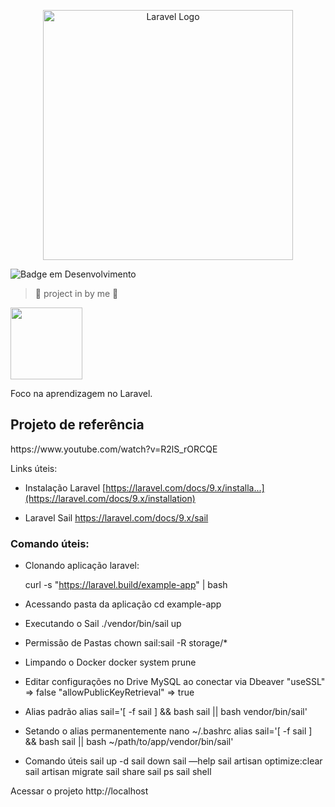 <p align="center"><a href="https://laravel.com" target="_blank"><img src="https://raw.githubusercontent.com/laravel/art/master/logo-lockup/5%20SVG/2%20CMYK/1%20Full%20Color/laravel-logolockup-cmyk-red.svg" width="400" alt="Laravel Logo"></a></p>

![Badge em Desenvolvimento](http://img.shields.io/static/v1?label=STATUS&message=EM%20DESENVOLVIMENTO&color=GREEN&style=for-the-badge)

> :construction: project in by me :construction:

<img src="https://avatars.githubusercontent.com/u/112901428?s=400&u=e22d3f320aedbcda26c2f9b14b71d4f11556f475&v=4" width=115><br><sub></sub>

Foco na aprendizagem no Laravel.

<h2>Projeto de referência</h2>
https://www.youtube.com/watch?v=R2lS_rORCQE

Links úteis:
- Instalação Laravel
[https://laravel.com/docs/9.x/installa...](https://laravel.com/docs/9.x/installation)

- Laravel Sail
https://laravel.com/docs/9.x/sail

### Comando úteis:

- Clonando aplicação laravel:<p>
curl -s "https://laravel.build/example-app" | bash

- Acessando pasta da aplicação
cd example-app 

- Executando o Sail
./vendor/bin/sail up

- Permissão de Pastas
chown sail:sail -R storage/*

- Limpando o Docker
docker system prune

- Editar configurações no Drive MySQL ao conectar via Dbeaver
"useSSL" ⇒ false
"allowPublicKeyRetrieval" ⇒ true

- Alias padrão
alias sail='[ -f sail ] && bash sail || bash vendor/bin/sail'

- Setando o alias permanentemente
nano ~/.bashrc
alias sail='[ -f sail ] && bash sail || bash ~/path/to/app/vendor/bin/sail'

- Comando úteis
sail up -d
sail down
sail —help
sail artisan optimize:clear
sail artisan migrate
sail share
sail ps
sail shell

Acessar o projeto
http://localhost
